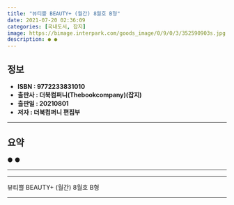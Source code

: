 ```yaml
---
title: "뷰티쁠 BEAUTY+ (월간) 8월호 B형"
date: 2021-07-20 02:36:09
categories: [국내도서, 잡지]
image: https://bimage.interpark.com/goods_image/0/9/0/3/352590903s.jpg
description: ● ●
---
```


## **정보**

- **ISBN : 9772233831010**
- **출판사 : 더북컴퍼니(Thebookcompany)(잡지)**
- **출판일 : 20210801**
- **저자 : 더북컴퍼니 편집부**

------



## **요약**

●  ●  

------



------


뷰티쁠 BEAUTY+ (월간) 8월호 B형 

------


